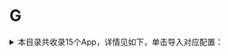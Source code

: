 # G
<details>
<summary>
本目录共收录15个App，详情见如下，单击导入对应配置：
</summary>

- [GoFun出行](https://quantumult.app/x/open-app/add-resource?remote-resource=%7B%22rewrite_remote%22%3A%20%5B%22https%3A%2F%2Fraw.githubusercontent.com%2Fzirawell%2FR-Store%2Fmain%2FRule%2FQuanX%2FAdblock%2FApp%2FG%2FGoFun%E5%87%BA%E8%A1%8C%2Frewrite%2Fgofun.conf%2C%20tag%3DGoFun%E5%87%BA%E8%A1%8C%22%5D%7D)
- [公考雷达](https://quantumult.app/x/open-app/add-resource?remote-resource=%7B%22rewrite_remote%22%3A%20%5B%22https%3A%2F%2Fraw.githubusercontent.com%2Fzirawell%2FR-Store%2Fmain%2FRule%2FQuanX%2FAdblock%2FApp%2FG%2F%E5%85%AC%E8%80%83%E9%9B%B7%E8%BE%BE%2Frewrite%2Fgongkaoleida.conf%2C%20tag%3D%E5%85%AC%E8%80%83%E9%9B%B7%E8%BE%BE%22%5D%7D)
- [冠寓](https://quantumult.app/x/open-app/add-resource?remote-resource=%7B%22rewrite_remote%22%3A%20%5B%22https%3A%2F%2Fraw.githubusercontent.com%2Fzirawell%2FR-Store%2Fmain%2FRule%2FQuanX%2FAdblock%2FApp%2FG%2F%E5%86%A0%E5%AF%93%2Frewrite%2Fguanyu.conf%2C%20tag%3D%E5%86%A0%E5%AF%93%22%5D%7D)
- [国家医保服务平台](https://quantumult.app/x/open-app/add-resource?remote-resource=%7B%22rewrite_remote%22%3A%20%5B%22https%3A%2F%2Fraw.githubusercontent.com%2Fzirawell%2FR-Store%2Fmain%2FRule%2FQuanX%2FAdblock%2FApp%2FG%2F%E5%9B%BD%E5%AE%B6%E5%8C%BB%E4%BF%9D%E6%9C%8D%E5%8A%A1%E5%B9%B3%E5%8F%B0%2Frewrite%2Fnhsa.conf%2C%20tag%3D%E5%9B%BD%E5%AE%B6%E5%8C%BB%E4%BF%9D%E6%9C%8D%E5%8A%A1%E5%B9%B3%E5%8F%B0%22%5D%7D)
- [国美](https://quantumult.app/x/open-app/add-resource?remote-resource=%7B%22rewrite_remote%22%3A%20%5B%22https%3A%2F%2Fraw.githubusercontent.com%2Fzirawell%2FR-Store%2Fmain%2FRule%2FQuanX%2FAdblock%2FApp%2FG%2F%E5%9B%BD%E7%BE%8E%2Frewrite%2Fgome.conf%2C%20tag%3D%E5%9B%BD%E7%BE%8E%22%5D%7D)
- [工银e生活](https://quantumult.app/x/open-app/add-resource?remote-resource=%7B%22rewrite_remote%22%3A%20%5B%22https%3A%2F%2Fraw.githubusercontent.com%2Fzirawell%2FR-Store%2Fmain%2FRule%2FQuanX%2FAdblock%2FApp%2FG%2F%E5%B7%A5%E9%93%B6e%E7%94%9F%E6%B4%BB%2Frewrite%2Felife.conf%2C%20tag%3D%E5%B7%A5%E9%93%B6e%E7%94%9F%E6%B4%BB%22%5D%7D)
- [广发银行](https://quantumult.app/x/open-app/add-resource?remote-resource=%7B%22rewrite_remote%22%3A%20%5B%22https%3A%2F%2Fraw.githubusercontent.com%2Fzirawell%2FR-Store%2Fmain%2FRule%2FQuanX%2FAdblock%2FApp%2FG%2F%E5%B9%BF%E5%8F%91%E9%93%B6%E8%A1%8C%2Frewrite%2Fcgb.conf%2C%20tag%3D%E5%B9%BF%E5%8F%91%E9%93%B6%E8%A1%8C%22%5D%7D)
- [广州农商银行](https://quantumult.app/x/open-app/add-resource?remote-resource=%7B%22rewrite_remote%22%3A%20%5B%22https%3A%2F%2Fraw.githubusercontent.com%2Fzirawell%2FR-Store%2Fmain%2FRule%2FQuanX%2FAdblock%2FApp%2FG%2F%E5%B9%BF%E5%B7%9E%E5%86%9C%E5%95%86%E9%93%B6%E8%A1%8C%2Frewrite%2Fgrcbank.conf%2C%20tag%3D%E5%B9%BF%E5%B7%9E%E5%86%9C%E5%95%86%E9%93%B6%E8%A1%8C%22%5D%7D)
- [广汽传祺](https://quantumult.app/x/open-app/add-resource?remote-resource=%7B%22rewrite_remote%22%3A%20%5B%22https%3A%2F%2Fraw.githubusercontent.com%2Fzirawell%2FR-Store%2Fmain%2FRule%2FQuanX%2FAdblock%2FApp%2FG%2F%E5%B9%BF%E6%B1%BD%E4%BC%A0%E7%A5%BA%2Frewrite%2Fgacmotor.conf%2C%20tag%3D%E5%B9%BF%E6%B1%BD%E4%BC%A0%E7%A5%BA%22%5D%7D)
- [广汽本田](https://quantumult.app/x/open-app/add-resource?remote-resource=%7B%22rewrite_remote%22%3A%20%5B%22https%3A%2F%2Fraw.githubusercontent.com%2Fzirawell%2FR-Store%2Fmain%2FRule%2FQuanX%2FAdblock%2FApp%2FG%2F%E5%B9%BF%E6%B1%BD%E6%9C%AC%E7%94%B0%2Frewrite%2Fghac.conf%2C%20tag%3D%E5%B9%BF%E6%B1%BD%E6%9C%AC%E7%94%B0%22%5D%7D)
- [怪兽赤兔](https://quantumult.app/x/open-app/add-resource?remote-resource=%7B%22rewrite_remote%22%3A%20%5B%22https%3A%2F%2Fraw.githubusercontent.com%2Fzirawell%2FR-Store%2Fmain%2FRule%2FQuanX%2FAdblock%2FApp%2FG%2F%E6%80%AA%E5%85%BD%E8%B5%A4%E5%85%94%2Frewrite%2Fenmonster.conf%2C%20tag%3D%E6%80%AA%E5%85%BD%E8%B5%A4%E5%85%94%22%5D%7D)
- [盖得排行](https://quantumult.app/x/open-app/add-resource?remote-resource=%7B%22rewrite_remote%22%3A%20%5B%22https%3A%2F%2Fraw.githubusercontent.com%2Fzirawell%2FR-Store%2Fmain%2FRule%2FQuanX%2FAdblock%2FApp%2FG%2F%E7%9B%96%E5%BE%97%E6%8E%92%E8%A1%8C%2Frewrite%2Fguiderank.conf%2C%20tag%3D%E7%9B%96%E5%BE%97%E6%8E%92%E8%A1%8C%22%5D%7D)
- [稿定设计](https://quantumult.app/x/open-app/add-resource?remote-resource=%7B%22rewrite_remote%22%3A%20%5B%22https%3A%2F%2Fraw.githubusercontent.com%2Fzirawell%2FR-Store%2Fmain%2FRule%2FQuanX%2FAdblock%2FApp%2FG%2F%E7%A8%BF%E5%AE%9A%E8%AE%BE%E8%AE%A1%2Frewrite%2Fgaoding.conf%2C%20tag%3D%E7%A8%BF%E5%AE%9A%E8%AE%BE%E8%AE%A1%22%5D%7D)
- [高德地图](https://quantumult.app/x/open-app/add-resource?remote-resource=%7B%22filter_remote%22%3A%20%5B%22https%3A%2F%2Fraw.githubusercontent.com%2Fzirawell%2FR-Store%2Fmain%2FRule%2FQuanX%2FAdblock%2FApp%2FG%2F%E9%AB%98%E5%BE%B7%E5%9C%B0%E5%9B%BE%2Ffilter%2Famap.list%2C%20tag%3D%E9%AB%98%E5%BE%B7%E5%9C%B0%E5%9B%BE%22%5D%2C%22rewrite_remote%22%3A%20%5B%22https%3A%2F%2Fraw.githubusercontent.com%2Fzirawell%2FR-Store%2Fmain%2FRule%2FQuanX%2FAdblock%2FApp%2FG%2F%E9%AB%98%E5%BE%B7%E5%9C%B0%E5%9B%BE%2Frewrite%2Famap.conf%2C%20tag%3D%E9%AB%98%E5%BE%B7%E5%9C%B0%E5%9B%BE%22%5D%7D)
- [高铁管家](https://quantumult.app/x/open-app/add-resource?remote-resource=%7B%22rewrite_remote%22%3A%20%5B%22https%3A%2F%2Fraw.githubusercontent.com%2Fzirawell%2FR-Store%2Fmain%2FRule%2FQuanX%2FAdblock%2FApp%2FG%2F%E9%AB%98%E9%93%81%E7%AE%A1%E5%AE%B6%2Frewrite%2Frsscc.conf%2C%20tag%3D%E9%AB%98%E9%93%81%E7%AE%A1%E5%AE%B6%22%5D%7D)

</details>